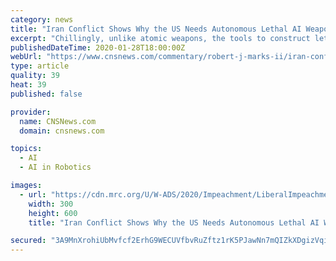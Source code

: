 ```yaml
---
category: news
title: "Iran Conflict Shows Why the US Needs Autonomous Lethal AI Weapons"
excerpt: "Chillingly, unlike atomic weapons, the tools to construct lethal AI weapons are cheap and readily available to all. There is loud opposition to development of killer robots. Chicken Little headlines scream “We’re running out of time to stop killer robot weapons,” and, in all caps, “KILLER ROBOTS WILL START SLAUGHTERING PEOPLE IF THEY’ ..."
publishedDateTime: 2020-01-28T18:00:00Z
webUrl: "https://www.cnsnews.com/commentary/robert-j-marks-ii/iran-conflict-shows-why-us-needs-autonomous-lethal-ai-weapons"
type: article
quality: 39
heat: 39
published: false

provider:
  name: CNSNews.com
  domain: cnsnews.com

topics:
  - AI
  - AI in Robotics

images:
  - url: "https://cdn.mrc.org/U/W-ADS/2020/Impeachment/LiberalImpeachment_300x600.png"
    width: 300
    height: 600
    title: "Iran Conflict Shows Why the US Needs Autonomous Lethal AI Weapons"

secured: "3A9MnXrohiUbMvfcf2ErhG9WECUVfbvRuZftz1rK5PJawNn7mQIZkXDgizVqiYBOm7cBJa6zoEoBN9z9punv7jK37JIZX9Y2kBSVojaHR88XsRUpv12ysl16UiB6Z1vPjj8HTJhQAP0X6ne529QuguLMTrrsqX8bxhvPIETvywZQa04kp0Y2WHHEPOEd5K3m1UwMKWbLAtt7g111yn2bd5H96wLquYaIEso+Z0v+f3W/8rFluaaX6MpydGtleEcPXBmrG/7aUFImwJ7o0SLqE9O40CXJ+bR6RD4zkrZu6EUjs7CfNFDEPrCXSOGivxt+3f0ks0z4ozNQwdGptN1SBG/+guK0X6rFxTvtkWmLuUWzZSuxMIVzJFef1HuCpnV8P8QdtDb06MKuYIfBkkIbAk3xS2bTbtRnhOOEcltYwm5NZCgRjR9Wq1cVkqx5RfFyXKRbgiUOok9NrI87SeNZ/wGZCrwa+GKQsIDS8pW+Z0E=;EeChOumFADQb+Q8C4fpJ6g=="
---
```


